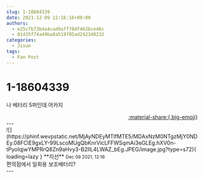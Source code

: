```yaml
---
slug: 1-18604339
date: 2021-12-09 12:16:16+09:00
authors:
  - e25cfb73b4a4cad9aff78df462bce46c
  - 01435f74a49ba8a519705ad242348232
categories:
  - Jisun
tags:
  - Fan Post
---
```


# 1-18604339

<div class="post-container" markdown="1">
<div class="content-container md-sidebar__scrollwrap" markdown="1">

나 베터리 5퍼인데 어카지

</div>
</div>

<div style="text-align: right;" markdown="1">
<a href="https://weverse.io/fromis9/fanpost/1-18604339" style="text-align: right;">:material-share:{.big-emoji}</a>
</div>
---

<div class="comments-container md-sidebar__scrollwrap" markdown="1">
<div class="comment" markdown="1">
<div class='id-container' markdown="1">
![](https://phinf.wevpstatic.net/MjAyNDEyMTlfMTE5/MDAxNzM0NTgzMjY0NDEy.08FClE9gxLY-99LscoMUgQbKnrVicLFFWSqmAi3eGLEg.hXV0n-tPyoIqjwYMPRrQ8Zn9aHvy3-B2llL4LWAZ_bEg.JPEG/image.jpg?type=s72){ loading=lazy }
**<span class="artist">지선</span>** <small>Dec 09 2021, 12:16</small><br>
</div>
<div class='comment-body' markdown="1">
편의점에서 일회용 보조배터리?
</div>
</div>
</div>
---
